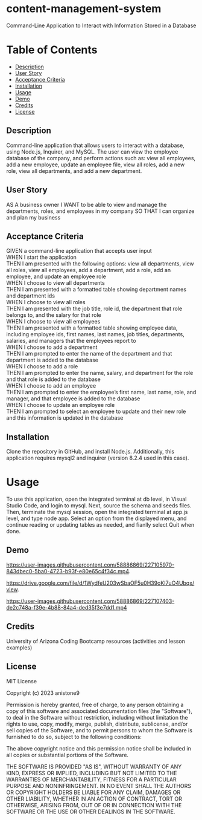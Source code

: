 # content-management-system
Command-Line Application to Interact with Information Stored in a Database   

# Table of Contents 
- [Description](#description)     
- [User Story](#user_story)  
- [Acceptance Criteria](#acceptance_criteria)      
- [Installation](#installation)   
- [Usage](#usage)   
- [Demo](#demo)   
- [Credits](#credits)    
- [License](#license)   

## Description   
Command-line application that allows users to interact with a database, using Node.js, Inquirer, and MySQL. The user can view the employee database of the company, and perform actions such as: view all employees, add a new employee, update an employee file, view all roles, add a new role, view all departments, and add a new department.  

## User Story   

AS A business owner
I WANT to be able to view and manage the departments, roles, and employees in my company
SO THAT I can organize and plan my business   

## Acceptance Criteria   

GIVEN a command-line application that accepts user input   
WHEN I start the application   
THEN I am presented with the following options: view all departments, view all roles, view all employees, add a department, add a role, add an employee, and update an employee role   
WHEN I choose to view all departments   
THEN I am presented with a formatted table showing department names and department ids   
WHEN I choose to view all roles   
THEN I am presented with the job title, role id, the department that role belongs to, and the salary for that role   
WHEN I choose to view all employees   
THEN I am presented with a formatted table showing employee data, including employee ids, first names, last names, job titles, departments, salaries, and managers that the employees report to   
WHEN I choose to add a department   
THEN I am prompted to enter the name of the department and that department is added to the database   
WHEN I choose to add a role   
THEN I am prompted to enter the name, salary, and department for the role and that role is added to the database   
WHEN I choose to add an employee   
THEN I am prompted to enter the employee’s first name, last name, role, and manager, and that employee is added to the database   
WHEN I choose to update an employee role    
THEN I am prompted to select an employee to update and their new role and this information is updated in the database              

## Installation   
Clone the repository in GitHub, and install Node.js. Additionally, this application requires mysql2 and inquirer (version 8.2.4 used in this case).      

# Usage    
To use this application, open the integrated terminal at db level, in Visual Studio Code, and login to mysql. Next, source the schema and seeds files.  Then, terminate the mysql session, open the integrated terminal at app.js level, and type node app. Select an option from the displayed menu, and continue reading or updating tables as needed, and fianlly select Quit when done.   

## Demo  
https://user-images.githubusercontent.com/58886869/227105970-843dbec0-5ba0-4723-b93f-e80e65c4f34c.mp4.  

https://drive.google.com/file/d/1WydfeU203wSbaOF5u0H39oKI7uO4Ubqx/view.   

https://user-images.githubusercontent.com/58886869/227107403-de2c748a-f39e-4b88-84a4-ded35f3e7dd1.mp4   



## Credits   
University of Arizona Coding Bootcamp resources (activities and lesson examples) 

## License  

MIT License

Copyright (c) 2023 anistone9

Permission is hereby granted, free of charge, to any person obtaining a copy
of this software and associated documentation files (the "Software"), to deal
in the Software without restriction, including without limitation the rights
to use, copy, modify, merge, publish, distribute, sublicense, and/or sell
copies of the Software, and to permit persons to whom the Software is
furnished to do so, subject to the following conditions:

The above copyright notice and this permission notice shall be included in all
copies or substantial portions of the Software.

THE SOFTWARE IS PROVIDED "AS IS", WITHOUT WARRANTY OF ANY KIND, EXPRESS OR
IMPLIED, INCLUDING BUT NOT LIMITED TO THE WARRANTIES OF MERCHANTABILITY,
FITNESS FOR A PARTICULAR PURPOSE AND NONINFRINGEMENT. IN NO EVENT SHALL THE
AUTHORS OR COPYRIGHT HOLDERS BE LIABLE FOR ANY CLAIM, DAMAGES OR OTHER
LIABILITY, WHETHER IN AN ACTION OF CONTRACT, TORT OR OTHERWISE, ARISING FROM,
OUT OF OR IN CONNECTION WITH THE SOFTWARE OR THE USE OR OTHER DEALINGS IN THE
SOFTWARE.  
